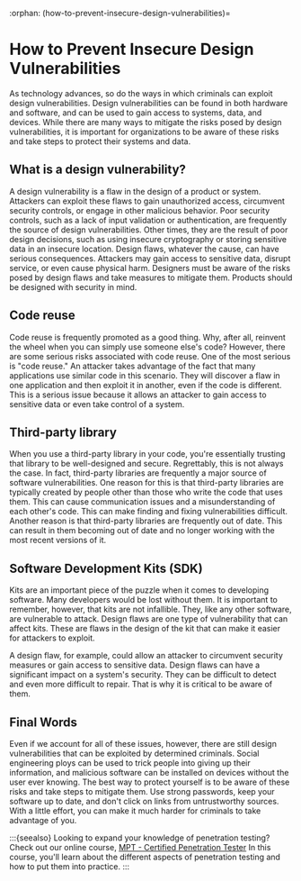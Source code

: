 :orphan:
(how-to-prevent-insecure-design-vulnerabilities)=

# How to Prevent Insecure Design Vulnerabilities

As technology advances, so do the ways in which criminals can exploit design vulnerabilities. Design vulnerabilities can be found in both hardware and software, and can be used to gain access to systems, data, and devices. While there are many ways to mitigate the risks posed by design vulnerabilities, it is important for organizations to be aware of these risks and take steps to protect their systems and data.

## What is a design vulnerability?

A design vulnerability is a flaw in the design of a product or system. Attackers can exploit these flaws to gain unauthorized access, circumvent security controls, or engage in other malicious behavior. Poor security controls, such as a lack of input validation or authentication, are frequently the source of design vulnerabilities. Other times, they are the result of poor design decisions, such as using insecure cryptography or storing sensitive data in an insecure location. Design flaws, whatever the cause, can have serious consequences. Attackers may gain access to sensitive data, disrupt service, or even cause physical harm. Designers must be aware of the risks posed by design flaws and take measures to mitigate them. Products should be designed with security in mind.

## Code reuse

Code reuse is frequently promoted as a good thing. Why, after all, reinvent the wheel when you can simply use someone else's code? However, there are some serious risks associated with code reuse. One of the most serious is "code reuse." An attacker takes advantage of the fact that many applications use similar code in this scenario. They will discover a flaw in one application and then exploit it in another, even if the code is different. This is a serious issue because it allows an attacker to gain access to sensitive data or even take control of a system.

## Third-party library

When you use a third-party library in your code, you're essentially trusting that library to be well-designed and secure. Regrettably, this is not always the case. In fact, third-party libraries are frequently a major source of software vulnerabilities. One reason for this is that third-party libraries are typically created by people other than those who write the code that uses them. This can cause communication issues and a misunderstanding of each other's code. This can make finding and fixing vulnerabilities difficult. Another reason is that third-party libraries are frequently out of date. This can result in them becoming out of date and no longer working with the most recent versions of it.

## Software Development Kits (SDK)

Kits are an important piece of the puzzle when it comes to developing software. Many developers would be lost without them. It is important to remember, however, that kits are not infallible. They, like any other software, are vulnerable to attack. Design flaws are one type of vulnerability that can affect kits. These are flaws in the design of the kit that can make it easier for attackers to exploit.

A design flaw, for example, could allow an attacker to circumvent security measures or gain access to sensitive data. Design flaws can have a significant impact on a system's security. They can be difficult to detect and even more difficult to repair. That is why it is critical to be aware of them.

## Final Words

Even if we account for all of these issues, however, there are still design vulnerabilities that can be exploited by determined criminals. Social engineering ploys can be used to trick people into giving up their information, and malicious software can be installed on devices without the user ever knowing. The best way to protect yourself is to be aware of these risks and take steps to mitigate them. Use strong passwords, keep your software up to date, and don't click on links from untrustworthy sources. With a little effort, you can make it much harder for criminals to take advantage of you.

:::{seealso}
Looking to expand your knowledge of penetration testing? Check out our online course, [MPT - Certified Penetration Tester](https://www.mosse-institute.com/certifications/mpt-certified-penetration-tester.html) In this course, you'll learn about the different aspects of penetration testing and how to put them into practice.
:::
